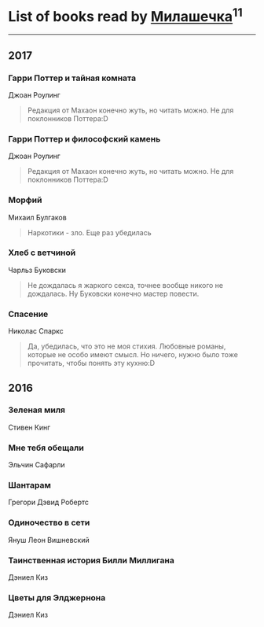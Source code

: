 # List of books read by [Милашечка](http://vk.com/id200601396)<sup>11</sup>
---

## 2017

### Гарри Поттер и тайная комната
Джоан Роулинг
> Редакция от Махаон конечно жуть, но читать можно. Не для поклонников Поттера:D


### Гарри Поттер и философский камень
Джоан Роулинг
> Редакция от Махаон конечно жуть, но читать можно. Не для поклонников Поттера:D


### Морфий
Михаил Булгаков
> Наркотики - зло. Еще раз убедилась


### Хлеб с ветчиной
Чарльз Буковски
> Не дождалась я жаркого секса, точнее вообще никого не дождалась. Ну Буковски конечно мастер повести.


### Спасение
Николас Спаркс
> Да, убедилась, что это не моя стихия. Любовные романы, которые не особо имеют смысл. Но ничего, нужно было тоже прочитать, чтобы понять эту кухню:D



## 2016

### Зеленая миля
Стивен Кинг


### Мне тебя обещали
Эльчин Сафарли


### Шантарам
Грегори Дэвид Робертс


### Одиночество в сети
Януш Леон Вишневский


### Таинственная история Билли Миллигана
Дэниел Киз


### Цветы для Элджернона
Дэниел Киз



